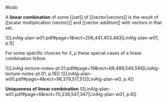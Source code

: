 #todo 

A **linear combination** of some [[set]] of [[vector|vectors]] is the result of [[scalar multiplication (vector)]] and [[vector addition]] with vectors in that set.

![[LinAlg-plan-w01.pdf#page=1&rect=206,441,403,483|LinAlg-plan-w01, p.1]]



For some specific choices for $\lambda, \mu$ these special cases of a linear combination follow.

![[LinAlg-lecture-notes-pt.01.pdf#page=19&rect=69,488,549,594|LinAlg-lecture-notes-pt.01, p.19]]
![[LinAlg-plan-w00.pdf#page=4&rect=96,379,517,512|LinAlg-plan-w0, p.4]]


**Uniqueness of linear combination**
![[LinAlg-plan-w01.pdf#page=6&rect=70,236,547,347|LinAlg-plan-w01, p.6]]
